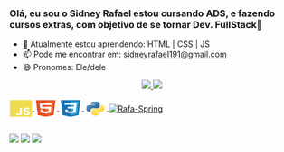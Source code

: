 ### Olá, eu sou o Sidney Rafael estou cursando ADS, e fazendo cursos extras, com objetivo de se tornar Dev. FullStack👋

- 🌱 Atualmente estou aprendendo: HTML | CSS | JS  
- 📫 Pode me encontrar em: sidneyrafael191@gmail.com  
- 😄 Pronomes: Ele/dele

<div align="center">
  <a href="https://github.com/SidneyRMR">
  <img height="180em" src="https://github-readme-stats.vercel.app/api?username=SidneyRMR&show_icons=true&theme=dracula&include_all_commits=true&count_private=true"/>
  <img height="180em" src="https://github-readme-stats.vercel.app/api/top-langs/?username=SidneyRMR&layout=compact&langs_count=7&theme=dracula"/>
</div>
  
  </div>
<div style="display: inline_block"><br>
  <img align="center" alt="Rafa-Js" height="30" width="40" src="https://raw.githubusercontent.com/devicons/devicon/master/icons/javascript/javascript-plain.svg">
  <img align="center" alt="Rafa-HTML" height="30" width="40" src="https://raw.githubusercontent.com/devicons/devicon/master/icons/html5/html5-original.svg">
  <img align="center" alt="Rafa-CSS" height="30" width="40" src="https://raw.githubusercontent.com/devicons/devicon/master/icons/css3/css3-original.svg">
  <img align="center" alt="Rafa-Python" height="30" width="40" src="https://raw.githubusercontent.com/devicons/devicon/master/icons/python/python-original.svg">
  <img align="center" alt="Rafa-Spring" height="30" width="40"  src="https://cdn.jsdelivr.net/gh/devicons/devicon/icons/spring/spring-original.svg" />
</div>

##

<div> 
  <a href="https://www.instagram.com/sidneyrafael91/" target="_blank"><img src="https://img.shields.io/badge/-Instagram-%23E4405F?style=for-the-badge&logo=instagram&logoColor=white" target="_blank"></a>
  <a href = "mailto:sidneyrafael191@gmail.com"><img src="https://img.shields.io/badge/-Gmail-%23333?style=for-the-badge&logo=gmail&logoColor=white" target="_blank"></a>
  <a href="https://www.linkedin.com/in/sidney-mantovani-91b315162/" target="_blank"><img src="https://img.shields.io/badge/-LinkedIn-%230077B5?style=for-the-badge&logo=linkedin&logoColor=white" target="_blank"></a> 
</div>
